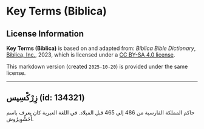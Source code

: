 # Key Terms (Biblica)

## License Information

**Key Terms (Biblica)** is based on and adapted from: _Biblica Bible Dictionary_, [Biblica, Inc.](https://www.biblica.com/), 2023, which is licensed under a [CC BY-SA 4.0 license](https://creativecommons.org/licenses/by-sa/4.0/legalcode.en).

This markdown version (created `2025-10-20`) is provided under the same license.



--------------------------------

## زِرْكْسِيس (id: 134321)

حاكم المملكة الفارسية من 486 إلى 465 قبل الميلاد. في اللغة العبرية كان يعرف باسم أَحَشْوِيرُوش.


